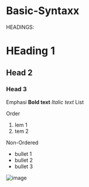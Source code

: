 # Basic-Syntaxx
   
HEADINGS:
# HEading 1
## Head 2
### Head 3

Emphasi
**Bold text**
_Italic text_
List

Order
1. Iem 1
2. tem 2
      
Non-Ordered
- bullet 1
- bullet 2
- bullet 3
        
![image](https://www.bleepstatic.com/content/hl-images/2022/04/08/GitHub__headpic.jpg)

